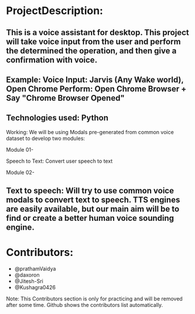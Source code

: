 # ProjectDescription:

This is a voice assistant for desktop.
This project will take voice input from the user and perform the determined the operation, and then give a confirmation with voice.
-----------------------------------------------------------------------------------------------------------------------------------------------------------------------------------
Example:
Voice Input: Jarvis (Any Wake world), Open Chrome 
Perform: Open Chrome Browser + Say "Chrome Browser Opened"
-----------------------------------------------------------------------------------------------------------------------------------------------------------------------------------
Technologies used: Python
-----------------------------------------------------------------------------------------------------------------------------------------------------------------------------------
Working: We will be using Modals pre-generated from common voice dataset to develop two modules:

Module 01-

Speech to Text:  Convert user speech to text

Module 02-

Text to speech: Will try to use common voice modals to convert text to speech. TTS engines are easily available, but our main aim will be to find or create a better human voice sounding engine.
-----------------------------------------------------------------------------------------------------------------------------------------------------------------------------------
# Contributors:

+ @prathamVaidya
+ @daxoron
+ @Jitesh-Sri
+ @Kushagra0426





Note: This Contributors section is only for practicing and will be removed after some time. Github shows the contributors list automatically.
